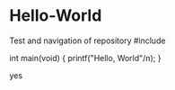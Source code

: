 # Hello-World
Test and navigation of repository
#include <stdio>
  
  int main(void)
  {
  printf("Hello, World"/n);
  }
  
 yes  
  
